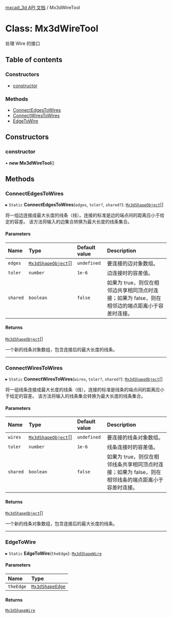 [mxcad_3d API 文档](../README.md) / Mx3dWireTool

# Class: Mx3dWireTool

处理 Wire 的接口

## Table of contents

### Constructors

- [constructor](Mx3dWireTool.md#constructor)

### Methods

- [ConnectEdgesToWires](Mx3dWireTool.md#connectedgestowires)
- [ConnectWiresToWires](Mx3dWireTool.md#connectwirestowires)
- [EdgeToWire](Mx3dWireTool.md#edgetowire)

## Constructors

### constructor

• **new Mx3dWireTool**()

## Methods

### ConnectEdgesToWires

▸ `Static` **ConnectEdgesToWires**(`edges`, `toler?`, `shared?`): [`Mx3dShapeObject`](Mx3dShapeObject.md)[]

将一组边连接成最大长度的线条（线）。连接的标准是边的端点间的距离应小于给定的容差。
该方法将输入的边集合转换为最大长度的线条集合。

#### Parameters

| Name | Type | Default value | Description |
| :------ | :------ | :------ | :------ |
| `edges` | [`Mx3dShapeObject`](Mx3dShapeObject.md)[] | `undefined` | 要连接的边对象数组。 |
| `toler` | `number` | `1e-6` | 边连接时的容差值。 |
| `shared` | `boolean` | `false` | 如果为 true，则仅在相邻边共享相同顶点时连接；如果为 false，则在相邻边的端点距离小于容差时连接。 |

#### Returns

[`Mx3dShapeObject`](Mx3dShapeObject.md)[]

一个新的线条对象数组，包含连接后的最大长度的线条。

___

### ConnectWiresToWires

▸ `Static` **ConnectWiresToWires**(`wires`, `toler?`, `shared?`): [`Mx3dShapeObject`](Mx3dShapeObject.md)[]

将一组线条连接成最大长度的线条（线）。连接的标准是线条的端点间的距离应小于给定的容差。
该方法将输入的线条集合转换为最大长度的线条集合。

#### Parameters

| Name | Type | Default value | Description |
| :------ | :------ | :------ | :------ |
| `wires` | [`Mx3dShapeObject`](Mx3dShapeObject.md)[] | `undefined` | 要连接的线条对象数组。 |
| `toler` | `number` | `1e-6` | 线条连接时的容差值。 |
| `shared` | `boolean` | `false` | 如果为 true，则仅在相邻线条共享相同顶点时连接；如果为 false，则在相邻线条的端点距离小于容差时连接。 |

#### Returns

[`Mx3dShapeObject`](Mx3dShapeObject.md)[]

一个新的线条对象数组，包含连接后的最大长度的线条。

___

### EdgeToWire

▸ `Static` **EdgeToWire**(`theEdge`): [`Mx3dShapeWire`](Mx3dShapeWire.md)

#### Parameters

| Name | Type |
| :------ | :------ |
| `theEdge` | [`Mx3dShapeEdge`](Mx3dShapeEdge.md) |

#### Returns

[`Mx3dShapeWire`](Mx3dShapeWire.md)
